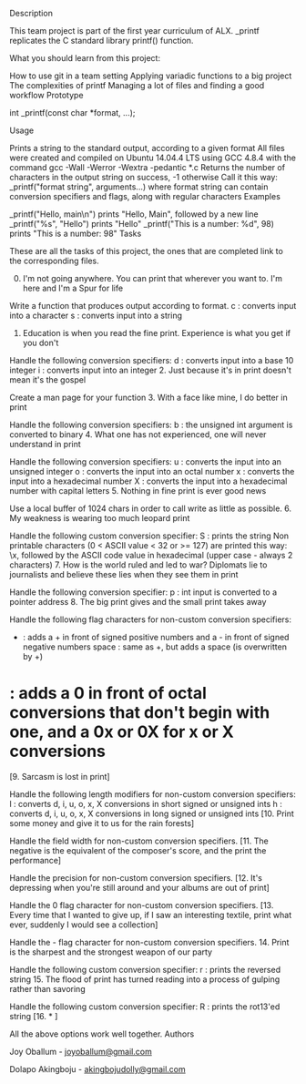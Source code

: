 Description

This team project is part of the first year curriculum of ALX. _printf replicates the C standard library printf() function.

What you should learn from this project:

How to use git in a team setting
Applying variadic functions to a big project
The complexities of printf
Managing a lot of files and finding a good workflow
Prototype

int _printf(const char *format, ...);

Usage

Prints a string to the standard output, according to a given format
All files were created and compiled on Ubuntu 14.04.4 LTS using GCC 4.8.4 with the command gcc -Wall -Werror -Wextra -pedantic *.c
Returns the number of characters in the output string on success, -1 otherwise
Call it this way: _printf("format string", arguments...) where format string can contain conversion specifiers and flags, along with regular characters
Examples

_printf("Hello, main\n") prints "Hello, Main", followed by a new line
_printf("%s", "Hello") prints "Hello"
_printf("This is a number: %d", 98) prints "This is a number: 98"
Tasks

These are all the tasks of this project, the ones that are completed link to the corresponding files.

0. I'm not going anywhere. You can print that wherever you want to. I'm here and I'm a Spur for life

Write a function that produces output according to format.
c : converts input into a character
s : converts input into a string
1. Education is when you read the fine print. Experience is what you get if you don't

Handle the following conversion specifiers:
d : converts input into a base 10 integer
i : converts input into an integer
2. Just because it's in print doesn't mean it's the gospel

Create a man page for your function
3. With a face like mine, I do better in print

Handle the following conversion specifiers:
b : the unsigned int argument is converted to binary
4. What one has not experienced, one will never understand in print

Handle the following conversion specifiers:
u : converts the input into an unsigned integer
o : converts the input into an octal number
x : converts the input into a hexadecimal number
X : converts the input into a hexadecimal number with capital letters
5. Nothing in fine print is ever good news

Use a local buffer of 1024 chars in order to call write as little as possible.
6. My weakness is wearing too much leopard print

Handle the following custom conversion specifier:
S : prints the string
Non printable characters (0 < ASCII value < 32 or >= 127) are printed this way: \x, followed by the ASCII code value in hexadecimal (upper case - always 2 characters)
7. How is the world ruled and led to war? Diplomats lie to journalists and believe these lies when they see them in print

Handle the following conversion specifier:
p : int input is converted to a pointer address
8. The big print gives and the small print takes away

Handle the following flag characters for non-custom conversion specifiers:
+ : adds a + in front of signed positive numbers and a - in front of signed negative numbers
space : same as +, but adds a space (is overwritten by +)
# : adds a 0 in front of octal conversions that don't begin with one, and a 0x or 0X for x or X conversions
[9. Sarcasm is lost in print]

Handle the following length modifiers for non-custom conversion specifiers:
l : converts d, i, u, o, x, X conversions in short signed or unsigned ints
h : converts d, i, u, o, x, X conversions in long signed or unsigned ints
[10. Print some money and give it to us for the rain forests]

Handle the field width for non-custom conversion specifiers.
[11. The negative is the equivalent of the composer's score, and the print the performance]

Handle the precision for non-custom conversion specifiers.
[12. It's depressing when you're still around and your albums are out of print]

Handle the 0 flag character for non-custom conversion specifiers.
[13. Every time that I wanted to give up, if I saw an interesting textile, print what ever, suddenly I would see a collection]

Handle the - flag character for non-custom conversion specifiers.
14. Print is the sharpest and the strongest weapon of our party

Handle the following custom conversion specifier:
r : prints the reversed string
15. The flood of print has turned reading into a process of gulping rather than savoring

Handle the following custom conversion specifier:
R : prints the rot13'ed string
[16. * ]

All the above options work well together.
Authors

Joy Oballum - joyoballum@gmail.com


Dolapo Akingboju - akingbojudolly@gmail.com
